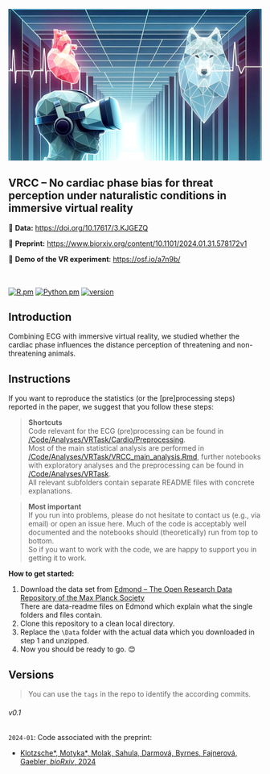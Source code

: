 

![VME](./VRCC_header_v0.2.png)

<h2>VRCC – No cardiac phase bias for threat perception under naturalistic conditions in immersive virtual reality </h2>

💽 **Data:** https://doi.org/10.17617/3.KJGEZQ 

📑 **Preprint:** https://www.biorxiv.org/content/10.1101/2024.01.31.578172v1  
  
🐺 **Demo of the VR experiment**: https://osf.io/a7n9b/

<br/><br/>
[![R.pm](https://img.shields.io/badge/R->4.1-informational.svg?maxAge=259200)](#)
[![Python.pm](https://img.shields.io/badge/python-3.8-blue.svg?maxAge=259200)](#)
[![version](https://img.shields.io/badge/version-0.1-yellow.svg?maxAge=259200)](#)

<h2>Introduction</h2>

Combining ECG with immersive virtual reality, we studied whether the cardiac phase influences the distance perception of threatening and non-threatening animals. 


<h2>Instructions</h2>

If you want to reproduce the statistics (or the [pre]processing steps) reported in the paper, we suggest that you follow these steps: 

> **Shortcuts**  
Code relevant for the ECG (pre)processing can be found in [/Code/Analyses/VRTask/Cardio/Preprocessing](/Code/Analyses/VRTask/Cardio/Preprocessing).  
Most of the main statistical analysis are performed in [/Code/Analyses/VRTask/VRCC_main_analysis.Rmd](/Code/Analyses/VRTask/VRCC_main_analysis.Rmd), further notebooks with exploratory analyses and the preprocessing can be found in [/Code/Analyses/VRTask](/Code/Analyses/VRTask).  
All relevant subfolders contain separate README files with concrete explanations.

> **Most important**  
If you run into problems, please do not hesitate to contact us (e.g., via email) or open an issue here. Much of the code is acceptably well documented and the notebooks should (theoretically) run from top to bottom.  
So if you want to work with the code, we are happy to support you in getting it to work.
  
**How to get started:**   
1. Download the data set from [Edmond – The Open Research Data Repository of the Max Planck Society](https://doi.org/10.17617/3.KJGEZQ)  
    There are data-readme files on Edmond which explain what the single folders and files contain.
2. Clone this repository to a clean local directory. 
3. Replace the `\Data` folder with the actual data which you downloaded in step 1 and unzipped. 
4. Now you should be ready to go. 😊



<h2>Versions</h2>  

> You can use the `tags` in the repo to identify the according commits.


###### v0.1
`2024-01`: Code associated with the preprint:
* <a href="">  Klotzsche*, Motyka*, Molak, Sahula, Darmová, Byrnes, Fajnerová, Gaebler, <i>bioRxiv</i>, 2024</a>

